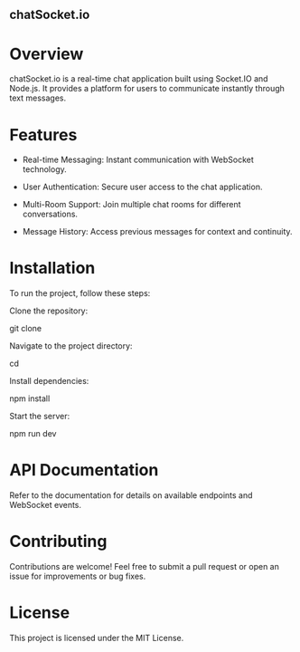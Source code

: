 ## chatSocket.io


# Overview

chatSocket.io is a real-time chat application built using Socket.IO and Node.js. It provides a platform for users to communicate instantly through text messages.

# Features

-  Real-time Messaging: Instant communication with WebSocket technology.

-  User Authentication: Secure user access to the chat application.

-  Multi-Room Support: Join multiple chat rooms for different conversations.

-  Message History: Access previous messages for context and continuity.


# Installation


To run the project, follow these steps:

Clone the repository:

git clone <repository-url>

Navigate to the project directory:

cd <project-directory>


Install dependencies:

npm install


Start the server:

npm run dev


# API Documentation

Refer to the documentation for details on available endpoints and WebSocket events.

# Contributing

Contributions are welcome! Feel free to submit a pull request or open an issue for improvements or bug fixes.

# License

This project is licensed under the MIT License.
